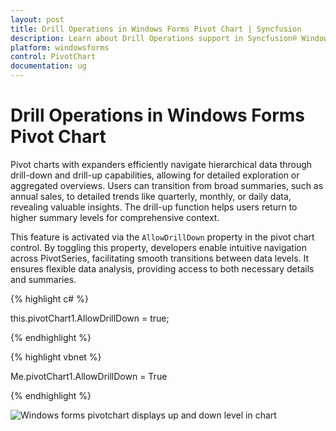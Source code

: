 ```yaml
---
layout: post
title: Drill Operations in Windows Forms Pivot Chart | Syncfusion
description: Learn about Drill Operations support in Syncfusion® Windows Forms Pivot Chart control and more details.
platform: windowsforms
control: PivotChart
documentation: ug
---
```


# Drill Operations in Windows Forms Pivot Chart

Pivot charts with expanders efficiently navigate hierarchical data through drill-down and drill-up capabilities, allowing for detailed exploration or aggregated overviews. Users can transition from broad summaries, such as annual sales, to detailed trends like quarterly, monthly, or daily data, revealing valuable insights. The drill-up function helps users return to higher summary levels for comprehensive context.

This feature is activated via the `AllowDrillDown` property in the pivot chart control. By toggling this property, developers enable intuitive navigation across PivotSeries, facilitating smooth transitions between data levels. It ensures flexible data analysis, providing access to both necessary details and summaries.

{% highlight c# %}

this.pivotChart1.AllowDrillDown = true;

{% endhighlight %}

{% highlight vbnet %}

Me.pivotChart1.AllowDrillDown = True

{% endhighlight %}

![Windows forms pivotchart displays up and down level in chart](Drill-UpDown-Level_images/Drill-UpDown-Level_img1.png)
